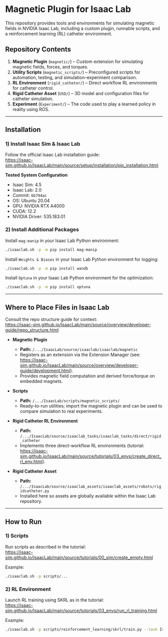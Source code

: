 # Magnetic Plugin for Isaac Lab

This repository provides tools and environments for simulating magnetic fields in NVIDIA Isaac Lab, including a custom plugin, runnable scripts, and a reinforcement learning (RL) catheter environment.

## Repository Contents

1. **Magnetic Plugin** (`magnetic/`) – Custom extension for simulating magnetic fields, forces, and torques.
2. **Utility Scripts** (`magnetic_scripts/`) – Preconfigured scripts for automation, testing, and simulation–experiment comparison.
3. **RL Environment** (`rigid_catheter/`) – Direct workflow RL environments for catheter control.
4. **Rigid Catheter Asset** (`USD/`) – 3D model and configuration files for catheter simulation.
5. **Experiment** (`Experiment/`) – The code used to play a learned policy in reality using ROS.

---

## Installation

### 1) Install Isaac Sim & Isaac Lab

Follow the official Isaac Lab installation guide:  
<https://isaac-sim.github.io/IsaacLab/main/source/setup/installation/pip_installation.html>

**Tested System Configuration**
- Isaac Sim: 4.5
- Isaac Lab: 2.0
- Commit: `6b794ac`
- OS: Ubuntu 20.04
- GPU: NVIDIA RTX A4000
- CUDA: 12.2
- NVIDIA Driver: 535.183.01

### 2) Install Additional Packages

Install `mag-manip` in your Isaac Lab Python environment:
```bash
./isaaclab.sh -p -m pip install mag-manip
```
Install `Weights & Biases` in your Isaac Lab Python environment for logging:
```bash
./isaaclab.sh -p -m pip install wandb
```

Install `Optuna` in your Isaac Lab Python environment for the optimization:
```bash
./isaaclab.sh -p -m pip install optuna
```


---

## Where to Place Files in Isaac Lab

Consult the repo structure guide for context:  
<https://isaac-sim.github.io/IsaacLab/main/source/overview/developer-guide/repo_structure.html>

- **Magnetic Plugin**
  - **Path:** `/.../IsaacLab/source/isaaclab/isaaclab/magnetic`
  - Registers as an extension via the Extension Manager (see: <https://isaac-sim.github.io/IsaacLab/main/source/overview/developer-guide/development.html>).
  - Provides magnetic field computation and derived force/torque on embedded magnets.

- **Scripts**
  - **Path:** `/.../IsaacLab/scripts/magnetic_scripts/`
  - Ready-to-run utilities; import the magnetic plugin and can be used to compare simulation to real experiments.

- **Rigid Catheter RL Environment**
  - **Path:** `/.../IsaacLab/source/isaaclab_tasks/isaaclab_tasks/direct/rigid_catheter`
  - Implements three direct-workflow RL environments (tutorial: <https://isaac-sim.github.io/IsaacLab/main/source/tutorials/03_envs/create_direct_rl_env.html>).

- **Rigid Catheter Asset**
  - **Path:** `/.../IsaacLab/source/isaaclab_assets/isaaclab_assets/robots/rigidcatheter.py`
  - Installed here so assets are globally available within the Isaac Lab repository.

---

## How to Run

### 1) Scripts

Run scripts as described in the tutorial:  
<https://isaac-sim.github.io/IsaacLab/main/source/tutorials/00_sim/create_empty.html>

Example:
```bash
./isaaclab.sh -p scripts/...
```

### 2) RL Environment

Launch RL training using SKRL as in the tutorial:  
<https://isaac-sim.github.io/IsaacLab/main/source/tutorials/03_envs/run_rl_training.html>

Example:
```bash
./isaaclab.sh -p scripts/reinforcement_learning/skrl/train.py --task Isaac-rigidcatheter-v1 --num_envs=64 --headless
```